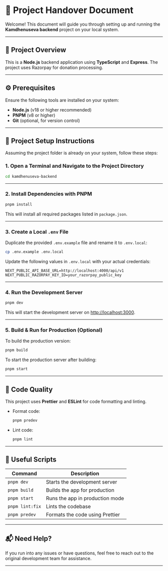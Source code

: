 # 🧾 Project Handover Document

Welcome! This document will guide you through setting up and running the **Kamdhenuseva backend** project on your local system.

---

## 📁 Project Overview

This is a **Node.js** backend application using **TypeScript** and **Express**. The project uses Razorpay for donation processing.

---

## ⚙️ Prerequisites

Ensure the following tools are installed on your system:

- **Node.js** (v18 or higher recommended)
- **PNPM** (v8 or higher)
- **Git** (optional, for version control)

---

## 🚀 Project Setup Instructions

Assuming the project folder is already on your system, follow these steps:

### 1. Open a Terminal and Navigate to the Project Directory

```bash
cd kamdhenuseva-backend
```

---

### 2. Install Dependencies with PNPM

```bash
pnpm install
```

This will install all required packages listed in `package.json`.

---

### 3. Create a Local `.env` File

Duplicate the provided `.env.example` file and rename it to `.env.local`:

```bash
cp .env.example .env.local
```

Update the following values in `.env.local` with your actual credentials:

```env
NEXT_PUBLIC_API_BASE_URL=http://localhost:4000/api/v1
NEXT_PUBLIC_RAZORPAY_KEY_ID=your_razorpay_public_key
```

---

### 4. Run the Development Server

```bash
pnpm dev
```

This will start the development server on [http://localhost:3000](http://localhost:3000).

---

### 5. Build & Run for Production (Optional)

To build the production version:

```bash
pnpm build
```

To start the production server after building:

```bash
pnpm start
```

---

## 🧼 Code Quality

This project uses **Prettier** and **ESLint** for code formatting and linting.

- Format code:

  ```bash
  pnpm predev
  ```

- Lint code:

  ```bash
  pnpm lint
  ```

---

## 🧩 Useful Scripts

| Command       | Description                     |
| ------------- | ------------------------------- |
| `pnpm dev`    | Starts the development server   |
| `pnpm build`  | Builds the app for production   |
| `pnpm start`  | Runs the app in production mode |
| `pnpm lint:fix`   | Lints the codebase              |
| `pnpm predev` | Formats the code using Prettier |

---

## 📬 Need Help?

If you run into any issues or have questions, feel free to reach out to the original development team for assistance.

---
